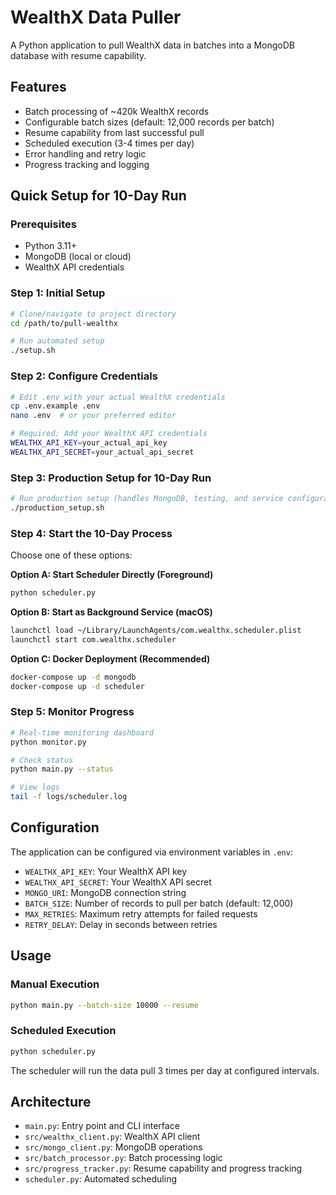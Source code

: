 # WealthX Data Puller

A Python application to pull WealthX data in batches into a MongoDB database with resume capability.

## Features

- Batch processing of ~420k WealthX records
- Configurable batch sizes (default: 12,000 records per batch)
- Resume capability from last successful pull
- Scheduled execution (3-4 times per day)
- Error handling and retry logic
- Progress tracking and logging

## Quick Setup for 10-Day Run

### Prerequisites

- Python 3.11+
- MongoDB (local or cloud)
- WealthX API credentials

### Step 1: Initial Setup

```bash
# Clone/navigate to project directory
cd /path/to/pull-wealthx

# Run automated setup
./setup.sh
```

### Step 2: Configure Credentials

```bash
# Edit .env with your actual WealthX credentials
cp .env.example .env
nano .env  # or your preferred editor

# Required: Add your WealthX API credentials
WEALTHX_API_KEY=your_actual_api_key
WEALTHX_API_SECRET=your_actual_api_secret
```

### Step 3: Production Setup for 10-Day Run

```bash
# Run production setup (handles MongoDB, testing, and service configuration)
./production_setup.sh
```

### Step 4: Start the 10-Day Process

Choose one of these options:

**Option A: Start Scheduler Directly (Foreground)**

```bash
python scheduler.py
```

**Option B: Start as Background Service (macOS)**

```bash
launchctl load ~/Library/LaunchAgents/com.wealthx.scheduler.plist
launchctl start com.wealthx.scheduler
```

**Option C: Docker Deployment (Recommended)**

```bash
docker-compose up -d mongodb
docker-compose up -d scheduler
```

### Step 5: Monitor Progress

```bash
# Real-time monitoring dashboard
python monitor.py

# Check status
python main.py --status

# View logs
tail -f logs/scheduler.log
```

## Configuration

The application can be configured via environment variables in `.env`:

- `WEALTHX_API_KEY`: Your WealthX API key
- `WEALTHX_API_SECRET`: Your WealthX API secret
- `MONGO_URI`: MongoDB connection string
- `BATCH_SIZE`: Number of records to pull per batch (default: 12,000)
- `MAX_RETRIES`: Maximum retry attempts for failed requests
- `RETRY_DELAY`: Delay in seconds between retries

## Usage

### Manual Execution

```bash
python main.py --batch-size 10000 --resume
```

### Scheduled Execution

```bash
python scheduler.py
```

The scheduler will run the data pull 3 times per day at configured intervals.

## Architecture

- `main.py`: Entry point and CLI interface
- `src/wealthx_client.py`: WealthX API client
- `src/mongo_client.py`: MongoDB operations
- `src/batch_processor.py`: Batch processing logic
- `src/progress_tracker.py`: Resume capability and progress tracking
- `scheduler.py`: Automated scheduling
